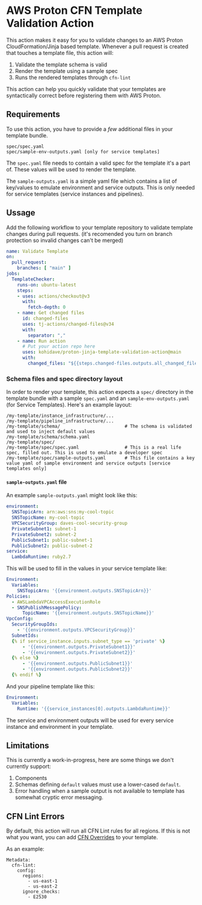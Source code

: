 # AWS Proton CFN Template Validation Action

This action makes it easy for you to validate changes to an AWS Proton CloudFormation/Jinja based template. Whenever a pull request is created that touches a template file, this action will:

1. Validate the template schema is valid
2. Render the template using a sample spec
3. Runs the rendered templates through `cfn-lint` 

This action can help you quickly validate that your templates are syntactically correct before registering them with AWS Proton.

## Requirements

To use this action, you have to provide a _few_ additional files in your template bundle. 

```
spec/spec.yaml
spec/sample-env-outputs.yaml [only for service templates]
```

The `spec.yaml` file needs to contain a valid spec for the template it's a part of. These values will be used to render the template.

The `sample-outputs.yaml` is a simple yaml file which contains a list of key/values to emulate environment and service outputs. This is only needed for service templates (service instances and pipelines).



## Ussage 

Add the following workflow to your template repository to validate template changes during pull requests. (it's recomended you turn on branch protection so invalid changes can't be merged)

```yaml
name: Validate Template
on:
  pull_request:
    branches: [ "main" ]
jobs:
  TemplateChecker:
    runs-on: ubuntu-latest
    steps:
    - uses: actions/checkout@v3
      with:
        fetch-depth: 0
    - name: Get changed files
      id: changed-files
      uses: tj-actions/changed-files@v34
      with:
        separator: ","
    - name: Run action
      # Put your action repo here
      uses: kohidave/proton-jinja-template-validation-action@main
      with: 
        changed_files: "${{steps.changed-files.outputs.all_changed_files}}"
```

### Schema files and spec directory layout

In order to render your template, this action expects a `spec/` directory in the template bundle with a sample `spec.yaml` and an `sample-env-outputs.yaml` (for Service Templates). Here's an example layout:


```
/my-template/instance_infrastructure/...
/my-template/pipeline_infrastructure/...
/my-template/schema/                        # The schema is validated and used to inject default values
/my-template/schema/schema.yaml
/my-template/spec/
/my-template/spec/spec.yaml                 # This is a real life spec, filled out. This is used to emulate a developer spec
/my-template/spec/sample-outputs.yaml       # This file contains a key value yaml of sample environment and service outputs [service templates only]
```

#### `sample-outputs.yaml` file

An example `sample-outputs.yaml` might look like this:

```yaml
environment:
  SNSTopicArn: arn:aws:sns:my-cool-topic
  SNSTopicName: my-cool-topic
  VPCSecurityGroup: daves-cool-security-group
  PrivateSubnet1: subnet-1
  PrivateSubnet2: subnet-2
  PublicSubnet1: public-subnet-1
  PublicSubnet2: public-subnet-2
service:
  LambdaRuntime: ruby2.7
```

This will be used to fill in the values in your service template like:

```yaml
Environment:
  Variables:
    SNSTopicArn: '{{environment.outputs.SNSTopicArn}}'
Policies:
  - AWSLambdaVPCAccessExecutionRole
  - SNSPublishMessagePolicy:
      TopicName: '{{environment.outputs.SNSTopicName}}'
VpcConfig:
  SecurityGroupIds:
    - '{{environment.outputs.VPCSecurityGroup}}'
  SubnetIds:
  {% if service_instance.inputs.subnet_type == 'private' %}
      - '{{environment.outputs.PrivateSubnet1}}'
      - '{{environment.outputs.PrivateSubnet2}}'
  {% else %}
      - '{{environment.outputs.PublicSubnet1}}'
      - '{{environment.outputs.PublicSubnet2}}'
  {% endif %}
```

And your pipeline template like this:

```yaml
Environment:
  Variables:
    Runtime: '{{service_instances[0].outputs.LambdaRuntime}}'
```

The service and environment outputs will be used for every service instance and environment in your template. 

## Limitations

This is currently a work-in-progress, here are some things we don't currently support:

1. Components 
2. Schemas defining `default` values must use a lower-cased `default`. 
3. Error handling when a sample output is not available to template has somewhat cryptic error messaging. 

## CFN Lint Errors

By default, this action will run all CFN Lint rules for all regions. If this is not what you want, you can add [CFN Overrides](https://github.com/aws-cloudformation/cfn-lint#template-based-metadata) to your template. 

As an example:

```
Metadata:
  cfn-lint:
    config:
      regions:
        - us-east-1
        - us-east-2
      ignore_checks:
        - E2530
```        